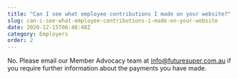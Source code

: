 ```yaml
---
title: "Can I see what employee contributions I made on your website?"
slug: can-i-see-what-employee-contributions-i-made-on-your-website
date: 2020-12-15T06:48:48Z
category: Employers
order: 2
---
```


No. Please email our Member Advocacy team at [info@futuresuper.com.au](mailto:info@futuresuper.com.au) if you require further information about the payments you have made.
